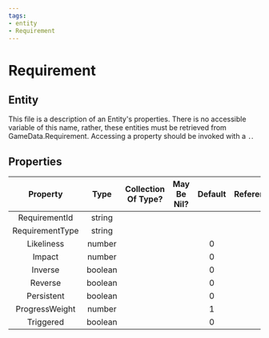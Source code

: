 ```yaml
---
tags:
- entity
- Requirement
---
```

# Requirement
## Entity
This file is a description of an Entity's properties. There is no accessible variable of this name, rather, these entities must be retrieved from GameData.Requirement. Accessing a property should be invoked with a `.`.
## Properties
|	Property	|	Type	|	Collection Of Type?	|	May Be Nil?	|	Default	|	References	|	Key	|	Notes	|
|	:-:	|	:-:	|	:-:	|	:-:	|	:-:	|	:-:	|	:-:	|	-:	|
|	RequirementId	|	string	|		|		|		|		|		|	|
|	RequirementType	|	string	|		|		|		|		|		|	|
|	Likeliness	|	number	|		|		|	0	|		|		|	|
|	Impact	|	number	|		|		|	0	|		|		|	|
|	Inverse	|	boolean	|		|		|	0	|		|		|	|
|	Reverse	|	boolean	|		|		|	0	|		|		|	|
|	Persistent	|	boolean	|		|		|	0	|		|		|	|
|	ProgressWeight	|	number	|		|		|	1	|		|		|	|
|	Triggered	|	boolean	|		|		|	0	|		|		|	|
